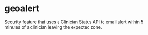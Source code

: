 # geoalert
Security feature that uses a Clinician Status API to email alert within 5 minutes of a clinician leaving the expected zone.
